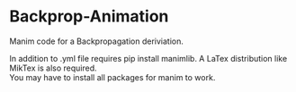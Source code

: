 # Backprop-Animation
Manim code for a Backpropagation deriviation.

In addition to .yml file requires pip install manimlib.  A LaTex distribution like MikTex is also required.  
You may have to install all packages for manim to work.
